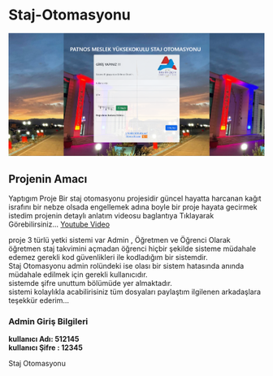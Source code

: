 # Staj-Otomasyonu
![Staj Otomasyonu](https://github.com/resitakinn/Staj-Otomasyonu/blob/main/assets/img/ekran.png)
## Projenin Amacı
Yaptıgım Proje Bir staj otomasyonu projesidir güncel hayatta harcanan kağıt israfını bir nebze olsada engellemek adına boyle bir proje hayata gecirmek istedim projenin detaylı anlatım videosu baglantıya Tıklayarak Görebilirsiniz...
[Youtube Video](https://youtu.be/qcpeupRXOVA)

proje 3 türlü yetki sistemi var Admin , Öğretmen ve Öğrenci Olarak öğretmen staj takvimini açmadan öğrenci hiçbir şekilde sisteme müdahale edemez gerekli kod güvenlikleri ile kodladığım bir sistemdir.<br/>
Staj Otomasyonu admin rolündeki ise olası bir sistem hatasında anında müdahale edilmek için gerekli kullanıcıdır.<br/>
sistemde şifre unuttum bölümüde yer almaktadır.<br/>
sistemi kolaylıkla acabilirisiniz tüm dosyaları paylaştım ilgilenen arkadaşlara teşekkür ederim...<br/>
### Admin Giriş Bilgileri
**kullanıcı Adı: 512145**<br/>
**kullanıcı Şifre : 12345**

Staj Otomasyonu
